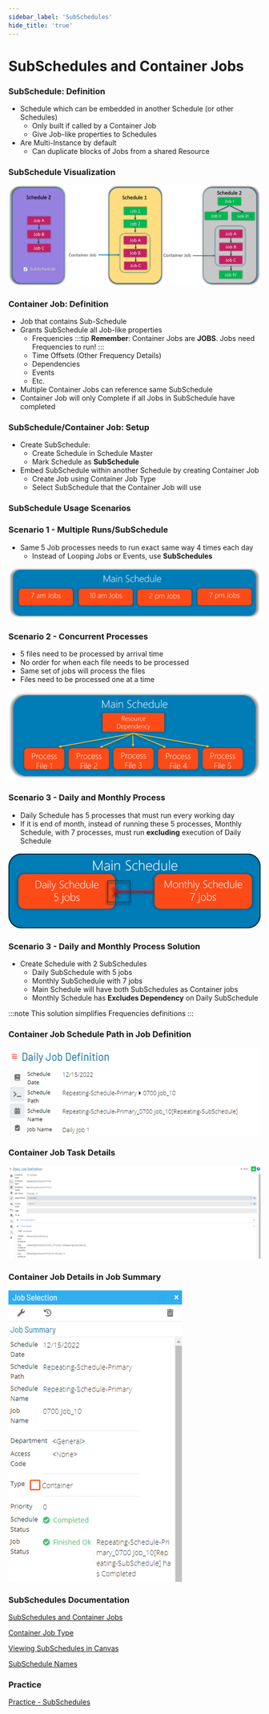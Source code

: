 ```yaml
---
sidebar_label: 'SubSchedules'
hide_title: 'true'
---
```


# SubSchedules and Container Jobs

### SubSchedule: Definition

* Schedule which can be embedded in another Schedule (or other Schedules)
	* Only built if called by a Container Job
	* Give Job-like properties to Schedules
* Are Multi-Instance by default
	* Can duplicate blocks of Jobs from a shared Resource

### SubSchedule Visualization

![](../static/img/424-954afd659bb2a8bbe8ae42d63978b177.png)

### Container Job: Definition

* Job that contains Sub-Schedule
* Grants SubSchedule all Job-like properties
	* Frequencies 
    :::tip
    **Remember**: Container Jobs are **JOBS**. Jobs need Frequencies to run!
    :::
	* Time Offsets (Other Frequency Details)
	* Dependencies
	* Events
	* Etc.
* Multiple Container Jobs can reference same SubSchedule
* Container Job will only Complete if all Jobs in SubSchedule have completed

### SubSchedule/Container Job: Setup

* Create SubSchedule:
	* Create Schedule in Schedule Master
	* Mark Schedule as **SubSchedule**
* Embed SubSchedule within another Schedule by creating Container Job
	* Create Job using Container Job Type
	* Select SubSchedule that the Container Job will use

### SubSchedule Usage Scenarios

### Scenario 1 - Multiple Runs/SubSchedule

* Same 5 Job processes needs to run exact same way 4 times each day
	* Instead of Looping Jobs or Events, use **SubSchedules**

![](../static/img/429-c6cc99cb601039507fec3f6f681d329b.png)

### Scenario 2 - Concurrent Processes

* 5 files need to be processed by arrival time
* No order for when each file needs to be processed
* Same set of jobs will process the files
* Files need to be processed one at a time

![](../static/img/430-15225595dc701689e147b4b969caddc1.png)

### Scenario 3 - Daily and Monthly Process

* Daily Schedule has 5 processes that must run every working day
* If it is end of month, instead of running these 5 processes, Monthly Schedule, with 7 processes, must run **excluding** execution of Daily Schedule

![](../static/img/431-60ee46deec671878b60e14b35d0173f0.png)

### Scenario 3 - Daily and Monthly Process Solution

* Create Schedule with 2 SubSchedules
	* Daily SubSchedule with 5 jobs
	* Monthly SubSchedule with 7 jobs
	* Main Schedule will have both SubSchedules as Container jobs
	* Monthly Schedule has **Excludes Dependency** on Daily SubSchedule
    
:::note
This solution simplifies Frequencies definitions
:::

### Container Job Schedule Path in Job Definition

![](../static/img/sm-subschedule-schedule-path-job-definition-9b5ed9ae5cb8f702a4e66a4f8b8935cc.png)

### Container Job Task Details

![](../static/img/sm-subschedule-in-job-definition-03c59afecc8dbac4dbe66d8719ce76d3.png)

### Container Job Details in Job Summary

![](../static/img/sm-subschedule-details-job-summary-f610413325f9a937aaa52e9277e50a72.png)

### SubSchedules Documentation

[SubSchedules and Container Jobs](https://help.smatechnologies.com/opcon/core/operations/containers)

[Container Job Type](https://help.smatechnologies.com/opcon/core/job-types/container)

[Viewing SubSchedules in Canvas](https://help.smatechnologies.com/opcon/core/Files/UI/Solution-Manager/Studio/Canvas/Viewing-Master-Schedules/#subschedules)

[SubSchedule Names](https://help.smatechnologies.com/opcon/core/operations/schedule-names#subschedules)

### Practice

<a href="practice-subschedules" target="_blank">Practice - SubSchedules</a>